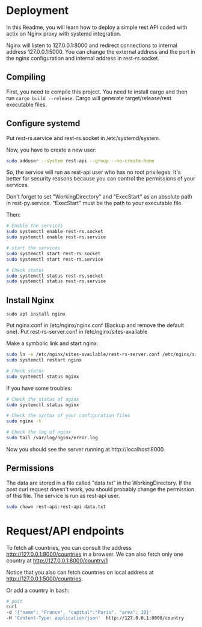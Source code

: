 # Deployment

In this Readme, you will learn how to deploy a simple rest API coded with actix on
Nginx proxy with systemd integration.

Nginx will listen to 127.0.0.1:8000 and redirect connections to internal address 127.0.0.1:5000. You can change
the external address and the port in the nginx configuration and internal address in rest-rs.socket.

## Compiling
First, you need to compile this project. You need to install cargo and then run `cargo build --release`.
Cargo will generate target/release/rest executable files.

## Configure systemd

Put rest-rs.service and rest-rs.socket in /etc/systemd/system.

Now, you have to create a new user:
```bash
sudo adduser --system rest-api --group --no-create-home
```

So, the service will run as rest-api user who has no root privileges. It's better for
security reasons because you can control the permissions of your services.

Don't forget to set "WorkingDirectory" and "ExecStart" as an absolute path in rest-py.service.
"ExecStart" must be the path to your executable file.

Then:
```bash
# Enable the services
sudo systemctl enable rest-rs.socket
sudo systemctl enable rest-rs.service

# start the services
sudo systemctl start rest-rs.socket
sudo systemctl start rest-rs.service

# Check status
sudo systemctl status rest-rs.socket
sudo systemctl status rest-rs.service
```

## Install Nginx

`sudo apt install nginx`

Put nginx.conf in /etc/nginx/nginx.conf (Backup and remove the default one).
Put rest-rs-server.conf in /etc/nginx/sites-available

Make a symbolic link and start nginx:
```bash
sudo ln -s /etc/nginx/sites-available/rest-rs-server.conf /etc/nginx/sites-enabled/rest-rs-server.conf
sudo systemctl restart nginx

# Check status
sudo systemctl status nginx
```

If you have some troubles:
```bash
# Check the status of nginx
sudo systemctl status nginx

# Check the syntax of your configuration files
sudo nginx -t

# Check the log of nginx
sudo tail /var/log/nginx/error.log
```

Now you should see the server running at http://localhost:8000.

## Permissions
The data are stored in a file called "data.txt" in the WorkingDirectory. If the post curl request doesn't work, you should
probably change the permission of this file. The service is run as rest-api user.

```bash
sudo chown rest-api:rest-api data.txt
```

# Request/API endpoints

To fetch all countries, you can consult the address http://127.0.0.1:8000/countries in a browser. We can also fetch
only one country at  http://127.0.0.1:8000/country/1

Notice that you also can fetch countries on local address at http://127.0.0.1:5000/countries.


Or add a country in bash:
``` bash
# post
curl
-d '{"name": "France", "capital":"Paris", "area": 10}'
-H 'Content-Type: application/json'  http://127.0.0.1:8000/country
```